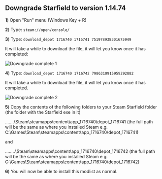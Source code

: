## Downgrade Starfield to version 1.14.74

**1**) Open "Run" menu (Windows Key + R)

**2**) Type: `steam://open/console/`

**3**) Type: `download_depot 1716740 1716741 751978938301675949`

It will take a while to download the file, it will let you know once it has completed:

![Downgrade complete 1](https://github.com/user-attachments/assets/094fd31f-01d0-48df-87f0-b75181844c16)

**4**) Type: `download_depot 1716740 1716742 7986310915959292882`

It will take a while to download the file, it will let you know once it has completed.

![Downgrade complete 2](https://github.com/user-attachments/assets/0637bfe1-c5ef-4a7b-bcc4-13b8067f2795)

**5**) Copy the contents of the following folders to your Steam Starfield folder (the folder with the Starfield exe in it)

.......\Steam\steamapps\content\app_1716740\depot_1716741 (the full path will be the same as where you installed Steam e.g. C:\Games\Steam\steamapps\content\app_1716740\depot_1716741)

and

........\Steam\steamapps\content\app_1716740\depot_1716742 (the full path will be the same as where you installed Steam e.g. C:\Games\Steam\steamapps\content\app_1716740\depot_1716742)

**6**) You will now be able to install this modlist as normal.
